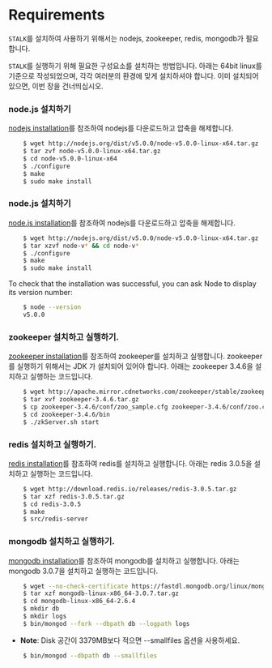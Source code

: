 Requirements
======================
`STALK`를 설치하여 사용하기 위해서는 nodejs, zookeeper, redis, mongodb가 필요합니다.

`STALK`를 실행하기 위해 필요한 구성요소를 설치하는 방법입니다. 아래는 64bit linux를 기준으로 작성되었으며, 각각 여러분의 환경에 맞게 설치하셔야 합니다. 이미 설치되어 있으면, 이번 장을 건너띄십시오.

### node.js 설치하기
[nodejs installation](http://nodejs.org/download/)를 참조하여 nodejs를 다운로드하고 압축을 해제합니다.
``` bash
	$ wget http://nodejs.org/dist/v5.0.0/node-v5.0.0-linux-x64.tar.gz
	$ tar zvf node-v5.0.0-linux-x64.tar.gz
	$ cd node-v5.0.0-linux-x64
	$ ./configure
	$ make
	$ sudo make install
```
### node.js 설치하기
[node.js installation](http://nodejs.org/download/)를 참조하여 nodejs를 다운로드하고 압축을 해제합니다.
``` bash
	$ wget http://nodejs.org/dist/v5.0.0/node-v5.0.0-linux-x64.tar.gz
	$ tar xzvf node-v* && cd node-v*
	$ ./configure
	$ make
	$ sudo make install
```
To check that the installation was successful, you can ask Node to display its version number:
``` bash
	$ node --version
	v5.0.0
```

### zookeeper 설치하고 실행하기.
[zookeeper installation](http://zookeeper.apache.org/doc/trunk/zookeeperStarted.html)를 참조하여 zookeeper를 설치하고 실행합니다. zookeeper 를 실행하기 위해서는 JDK 가 설치되어 있어야 합니다.
아래는 zookeeper 3.4.6을 설치하고 실행하는 코드입니다.
``` bash
	$ wget http://apache.mirror.cdnetworks.com/zookeeper/stable/zookeeper-3.4.6.tar.gz
	$ tar xvf zookeeper-3.4.6.tar.gz
	$ cp zookeeper-3.4.6/conf/zoo_sample.cfg zookeeper-3.4.6/conf/zoo.cfg
	$ cd zookeeper-3.4.6/bin
	$ ./zkServer.sh start
```

### redis 설치하고 실행하기.
[redis installation](http://redis.io/download#installation)를 참조하여 redis를 설치하고 실행합니다.
아래는 redis 3.0.5을 설치하고 실행하는 코드입니다.
``` bash
	$ wget http://download.redis.io/releases/redis-3.0.5.tar.gz
	$ tar xzf redis-3.0.5.tar.gz
	$ cd redis-3.0.5
	$ make
	$ src/redis-server
```

### mongodb 설치하고 실행하기.
[mongodb installation](http://docs.mongodb.org/manual/installation/)를 참조하여 mongodb를 설치하고 실행합니다.
아래는 mongodb 3.0.7을 설치하고 실행하는 코드입니다.
``` bash
	$ wget --no-check-certificate https://fastdl.mongodb.org/linux/mongodb-linux-x86_64-3.0.7.tgz
	$ tar xzf mongodb-linux-x86_64-3.0.7.tar.gz
	$ cd mongodb-linux-x86_64-2.6.4
	$ mkdir db
	$ mkdir logs
	$ bin/mongod --fork --dbpath db --logpath logs
```
   * **Note**: Disk 공간이 3379MB보다 적으면 --smallfiles 옵션을 사용하세요.
``` bash
	$ bin/mongod --dbpath db --smallfiles
```
